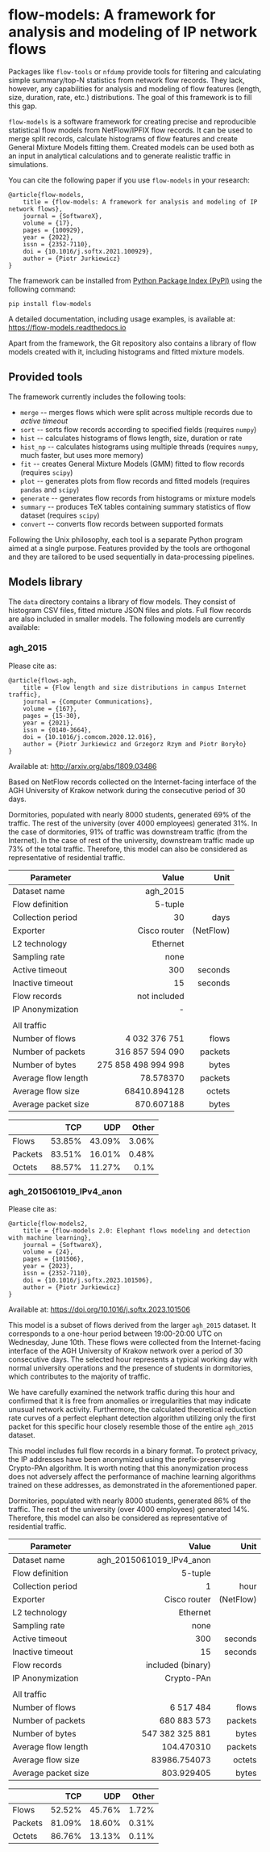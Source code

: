 # flow-models: A framework for analysis and modeling of IP network flows

Packages like `flow-tools` or `nfdump` provide tools for filtering and calculating simple summary/top-N statistics
from network flow records. They lack, however, any capabilities for analysis and modeling of flow features (length,
size, duration, rate, etc.) distributions. The goal of this framework is to fill this gap.

`flow-models` is a software framework for creating precise and reproducible statistical flow models from
NetFlow/IPFIX flow records. It can be used to merge split records, calculate histograms of flow features and create
General Mixture Models fitting them. Created models can be used both as an input in analytical calculations and to
generate realistic traffic in simulations.

You can cite the following paper if you use `flow-models` in your research:

    @article{flow-models,
        title = {flow-models: A framework for analysis and modeling of IP network flows},
        journal = {SoftwareX},
        volume = {17},
        pages = {100929},
        year = {2022},
        issn = {2352-7110},
        doi = {10.1016/j.softx.2021.100929},
        author = {Piotr Jurkiewicz}
    }

The framework can be installed from [Python Package Index (PyPI)](https://pypi.org/project/flow-models/) using the
following command:

    pip install flow-models

A detailed documentation, including usage examples, is available at: https://flow-models.readthedocs.io

Apart from the framework, the Git repository also contains a library of flow models created with it, including
histograms and fitted mixture models.

## Provided tools

The framework currently includes the following tools:

- `merge` -- merges flows which were split across multiple records due to *active timeout*
- `sort` -- sorts flow records according to specified fields (requires `numpy`)
- `hist` -- calculates histograms of flows length, size, duration or rate
- `hist_np` -- calculates histograms using multiple threads (requires `numpy`, much faster, but uses more memory)
- `fit` -- creates General Mixture Models (GMM) fitted to flow records (requires `scipy`)
- `plot` -- generates plots from flow records and fitted models (requires `pandas` and `scipy`)
- `generate` -- generates flow records from histograms or mixture models
- `summary` -- produces TeX tables containing summary statistics of flow dataset (requires `scipy`)
- `convert` -- converts flow records between supported formats

Following the Unix philosophy, each tool is a separate Python program aimed at a single purpose. Features provided
by the tools are orthogonal and they are tailored to be used sequentially in data-processing pipelines.

## Models library

The `data` directory contains a library of flow models. They consist of histogram CSV files, fitted mixture JSON
files and plots. Full flow records are also included in smaller models. The following models are currently available:

### agh_2015

Please cite as:

    @article{flows-agh,
        title = {Flow length and size distributions in campus Internet traffic},
        journal = {Computer Communications},
        volume = {167},
        pages = {15-30},
        year = {2021},
        issn = {0140-3664},
        doi = {10.1016/j.comcom.2020.12.016},
        author = {Piotr Jurkiewicz and Grzegorz Rzym and Piotr Boryło}
    }

Available at: http://arxiv.org/abs/1809.03486

Based on NetFlow records collected on the Internet-facing interface of the AGH University of Krakow
network during the consecutive period of 30 days.

Dormitories, populated with nearly 8000 students, generated 69% of the traffic. The rest of the university (over
4000 employees) generated 31%. In the case of dormitories, 91% of traffic was downstream traffic (from the
Internet). In the case of rest of the university, downstream traffic made up 73% of the total traffic. Therefore,
this model can also be considered as representative of residential traffic.

| Parameter           |               Value |      Unit |
|---------------------|--------------------:|----------:|
| Dataset name        |            agh_2015 |           |
| Flow definition     |             5-tuple |           |
| Collection period   |                  30 |      days |
| Exporter            |        Cisco router | (NetFlow) |
| L2 technology       |            Ethernet |           |
| Sampling rate       |                none |           |
| Active timeout      |                 300 |   seconds |
| Inactive timeout    |                  15 |   seconds |
| Flow records        |        not included |           |
| IP Anonymization    |                   - |           |
|                     |                     |           |
| All traffic         |                     |           |
| Number of flows     |       4 032 376 751 |     flows |
| Number of packets   |     316 857 594 090 |   packets |
| Number of bytes     | 275 858 498 994 998 |     bytes |
| Average flow length |           78.578370 |   packets |
| Average flow size   |        68410.894128 |    octets |
| Average packet size |          870.607188 |     bytes |


|         |    TCP |    UDP | Other |
|:--------|-------:|-------:|------:|
| Flows   | 53.85% | 43.09% | 3.06% |
| Packets | 83.51% | 16.01% | 0.48% |
| Octets  | 88.57% | 11.27% |  0.1% |

### agh_2015061019_IPv4_anon

Please cite as:

    @article{flow-models2,
        title = {flow-models 2.0: Elephant flows modeling and detection with machine learning},
        journal = {SoftwareX},
        volume = {24},
        pages = {101506},
        year = {2023},
        issn = {2352-7110},
        doi = {10.1016/j.softx.2023.101506},
        author = {Piotr Jurkiewicz}
    }

Available at: https://doi.org/10.1016/j.softx.2023.101506

This model is a subset of flows derived from the larger `agh_2015` dataset. It corresponds to a one-hour period between 19:00-20:00 UTC on Wednesday, June 10th. These flows were collected from the Internet-facing interface of the AGH University of Krakow network over a period of 30 consecutive days. The selected hour represents a typical working day with normal university operations and the presence of students in dormitories, which contributes to the majority of traffic.

We have carefully examined the network traffic during this hour and confirmed that it is free from anomalies or irregularities that may indicate unusual network activity. Furthermore, the calculated theoretical reduction rate curves of a perfect elephant detection algorithm utilizing only the first packet for this specific hour closely resemble those of the entire `agh_2015` dataset.

This model includes full flow records in a binary format. To protect privacy, the IP addresses have been anonymized using the prefix-preserving Crypto-PAn algorithm. It is worth noting that this anonymization process does not adversely affect the performance of machine learning algorithms trained on these addresses, as demonstrated in the aforementioned paper.

Dormitories, populated with nearly 8000 students, generated 86% of the traffic. The rest of the university (over 4000 employees) generated 14%. Therefore, this model can also be considered as representative of residential traffic.

| Parameter           |                    Value |      Unit |
|---------------------|-------------------------:|----------:|
| Dataset name        | agh_2015061019_IPv4_anon |           |
| Flow definition     |                  5-tuple |           |
| Collection period   |                        1 |      hour |
| Exporter            |             Cisco router | (NetFlow) |
| L2 technology       |                 Ethernet |           |
| Sampling rate       |                     none |           |
| Active timeout      |                      300 |   seconds |
| Inactive timeout    |                       15 |   seconds |
| Flow records        |        included (binary) |           |
| IP Anonymization    |               Crypto-PAn |           |
|                     |                          |           |
| All traffic         |                          |           |
| Number of flows     |                6 517 484 |     flows |
| Number of packets   |              680 883 573 |   packets |
| Number of bytes     |          547 382 325 881 |     bytes |
| Average flow length |               104.470310 |   packets |
| Average flow size   |             83986.754073 |    octets |
| Average packet size |               803.929405 |     bytes |

|         |    TCP |    UDP | Other |
|:--------|-------:|-------:|------:|
| Flows   | 52.52% | 45.76% | 1.72% |
| Packets | 81.09% | 18.60% | 0.31% |
| Octets  | 86.76% | 13.13% | 0.11% |
